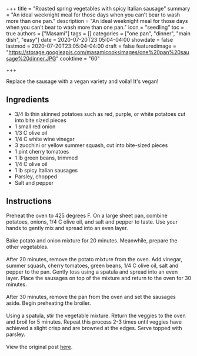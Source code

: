 +++
title = "Roasted spring vegetables with spicy Italian sausage"
summary = "An ideal weeknight meal for those days when you can&rsquo;t bear to wash more than one pan."
description = "An ideal weeknight meal for those days when you can&rsquo;t bear to wash more than one pan."
icon = "seedling"
toc = true
authors = ["Masami"]
tags = []
categories = ["one pan", "dinner", "main dish", "easy"]
date = 2020-07-20T23:05:04-04:00
showdate = false
lastmod = 2020-07-20T23:05:04-04:00
draft = false
featuredimage = "https://storage.googleapis.com/masamicooksimages/one%20pan%20sausage%20dinner.JPG"
cooktime = "60"

+++

Replace the sausage with a vegan variety and voila! It's vegan!

## Ingredients

- 3/4 lb thin skinned potatoes such as red, purple, or white potatoes cut into bite sized pieces
- 1 small red onion
- 1/3 C olive oil
- 1/4 C white wine vinegar
- 3 zucchini or yellow summer squash, cut into bite-sized pieces
- 1 pint cherry tomatoes
- 1 lb green beans, trimmed
- 1/4 C olive oil
- 1 lb spicy Italian sausages
- Parsley, chopped
- Salt and pepper

## Instructions

Preheat the oven to 425 degrees F. On a large sheet pan, combine potatoes, onions, 1/4 C olive oil, and salt and pepper to taste. Use your hands to gently mix and spread into an even layer.\
\
Bake potato and onion mixture for 20 minutes. Meanwhile, prepare the other vegetables.\
\
After 20 minutes, remove the potato mixture from the oven. Add vinegar, summer squash, cherry tomatoes, green beans, 1/4 C olive oil, salt and pepper to the pan. Gently toss using a spatula and spread into an even layer. Place the sausages on top of the mixture and return to the oven for 30 minutes.\
\
After 30 minutes, remove the pan from the oven and set the sausages aside. Begin preheating the broiler.\
\
Using a spatula, stir the vegetable mixture. Return the veggies to the oven and broil for 5 minutes. Repeat this process 2-3 times until veggies have achieved a slight crisp and are browned at the edges. Serve topped with parsley.\
\
View the original post [here](https://www.instagram.com/p/CAwboWOhre1/).
